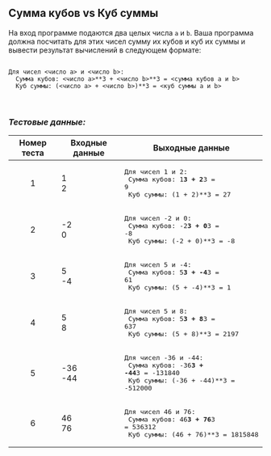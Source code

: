 ## Сумма кубов vs Куб суммы

На вход программе подаются два целых числа <code>a</code> и <code>b</code>. Ваша программа должна посчитать для этих чисел сумму их кубов и куб их суммы и вывести результат вычислений в следующем формате:

<pre><code>
Для чисел <число a> и <число b>:
  Сумма кубов: <число a>**3 + <число b>**3 = <сумма кубов a и b>
  Куб суммы: (<число a> + <число b>)**3 = <куб суммы a и b>
</code></pre>

<br>

### *Тестовые данные:*

| Номер теста | Входные данные | Выходные данные                                                                                                      |
|:-----------:|----------------|----------------------------------------------------------------------------------------------------------------------|
|      1      | 1<br>2         | <pre>Для чисел 1 и 2:<br>  Сумма кубов: 1**3 + 2**3 = 9<br>  Куб суммы: (1 + 2)**3 = 27</pre>                        |
|      2      | -2<br>0        | <pre>Для чисел -2 и 0:<br>  Сумма кубов: -2**3 + 0**3 = -8<br>  Куб суммы: (-2 + 0)**3 = -8</pre>                    |
|      3      | 5<br>-4        | <pre>Для чисел 5 и -4:<br>  Сумма кубов: 5**3 + -4**3 = 61<br>  Куб суммы: (5 + -4)**3 = 1</pre>                     |
|      4      | 5<br>8         | <pre>Для чисел 5 и 8:<br>  Сумма кубов: 5**3 + 8**3 = 637<br>  Куб суммы: (5 + 8)**3 = 2197</pre>                    |
|      5      | -36<br>-44     | <pre>Для чисел -36 и -44:<br>  Сумма кубов: -36**3 + -44**3 = -131840<br>  Куб суммы: (-36 + -44)**3 = -512000</pre> |
|      6      | 46<br>76       | <pre>Для чисел 46 и 76:<br>  Сумма кубов: 46**3 + 76**3 = 536312<br>  Куб суммы: (46 + 76)**3 = 1815848</pre>        |
